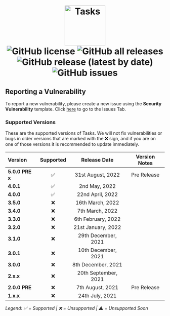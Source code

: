 <h1 align="center">
  <img src="https://user-images.githubusercontent.com/53088136/136106972-30a9cca8-7a32-479a-9368-74ffe2d60a43.png" alt="Tasks" height="128" /><br>
  <img alt="GitHub license" src="https://img.shields.io/github/license/litetools/tasks?style=flat-square"> <img alt="GitHub all releases" src="https://img.shields.io/github/downloads/LiteTools/Tasks/total?style=flat-square"> <img alt="GitHub release (latest by date)" src="https://img.shields.io/github/v/release/LiteTools/Tasks?style=flat-square"> <img alt="GitHub issues" src="https://img.shields.io/github/issues/LiteTools/Tasks?style=flat-square">
</h1>

## Reporting a Vulnerability
To report a new vulnerability, please create a new issue using the **Security Vulnerability** template. Click [here](https://github.com/LiteTools/Tasks/issues) to go to the Issues Tab.


### Supported Versions
These are the supported versions of Tasks. We will not fix vulnerabilities or bugs in older versions that are marked with the :x: sign, and if you are on one of those versions it is recommended to update immediately.

| Version             | Supported          | Release Date         | Version Notes |
| :------------------ | :----------------: | :--------------:     | :------------------: |
| **5.0.0 PRE x**     | ✅                  | 31st August, 2022    | Pre Release         |
| **4.0.1**           | ✅                 | 2nd May, 2022         | 
| **4.0.0**           | ✅                 | 22nd April, 2022      | 
| **3.5.0**           | :x:                 | 16th March, 2022      | 
| **3.4.0**           | :x:                 | 7th March, 2022      |
| **3.3.0**           | :x:                 | 6th February, 2022  | 
| **3.2.0**           | :x:                 | 21st January, 2022  | 
| **3.1.0**           | :x:                 | 29th December, 2021  | 
| **3.0.1**           | :x:                 | 10th December, 2021  |
| **3.0.0**           | :x:                 | 8th December, 2021   | 
| **2.x.x**           | :x:                 | 20th September, 2021| 
| **2.0.0 PRE**       | :x:                 | 7th August, 2021     | Pre Release |
| **1.x.x**           | :x:                | 24th July, 2021      | 

*Legend: ✅ = Supported | :x: = Unsupported | ⚠️ = Unsupported Soon*
